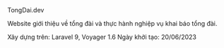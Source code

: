 TongDai.dev

Website giới thiệu về tổng đài và thực hành nghiệp vụ khai báo tổng đài.

Xây dựng trên: Laravel 9, Voyager 1.6 
Ngày khởi tạo: 20/06/2023
